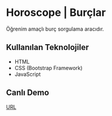 # Horoscope | Burçlar
Öğrenim amaçlı burç sorgulama aracıdır.

## Kullanılan Teknolojiler
- HTML
- CSS (Bootstrap Framework)
- JavaScript

## Canlı Demo
[URL](https://gokhangunduz.github.io/horoscope/)
